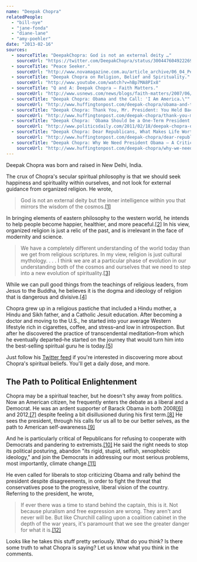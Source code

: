 ```yaml
---
name: "Deepak Chopra"
relatedPeople:
  - "bill-nye"
  - "jane-fonda"
  - "diane-lane"
  - "amy-poehler"
date: "2013-02-16"
sources:
  - sourceTitle: "DeepakChopra: God is not an external deity …"
    sourceUrl: "https://twitter.com/DeepakChopra/status/300447604922269696"
  - sourceTitle: "Peace Seeker."
    sourceUrl: "http://www.novamagazine.com.au/article_archive/06_04_Peace%20seeker.htm"
  - sourceTitle: "Deepak Chopra on Religion, Belief and Spirituality."
    sourceUrl: "http://www.youtube.com/watch?v=hBp7MA8PIx8"
  - sourceTitle: "Q and A: Deepak Chopra – Faith Matters."
    sourceUrl: "http://www.usnews.com/news/blogs/faith-matters/2007/06/12/q-and-a-deepak-chopra"
  - sourceTitle: "Deepak Chopra: Obama and the Call: 'I Am America.\""
    sourceUrl: "http://www.huffingtonpost.com/deepak-chopra/obama-and-the-call-i-am-a_b_80016.html"
  - sourceTitle: "Deepak Chopra: Thank You, Mr. President: You Held Back the Worst."
    sourceUrl: "http://www.huffingtonpost.com/deepak-chopra/thank-you-mr-president-you-held-back-the-worst_b_2077413.html"
  - sourceTitle: "Deepak Chopra: 'Obama Should be a One-Term President.'"
    sourceUrl: "http://www.politicsdaily.com/2011/02/18/deepak-chopra-obama-should-be-a-one-term-president/"
  - sourceTitle: "Deepak Chopra: Dear Republicans, What Makes Life Worth Living?"
    sourceUrl: "http://www.huffingtonpost.com/deepak-chopra/dear-republicans-what-makes-life-worth-living_b_2614996.html"
  - sourceTitle: "Deepak Chopra: Why We Need President Obama — A Critical Moment."
    sourceUrl: "http://www.huffingtonpost.com/deepak-chopra/why-we-need-president-oba_b_900666.html"
---
```


Deepak Chopra was born and raised in New Delhi, India.

The crux of Chopra's secular spiritual philosophy is that we should seek happiness and spirituality within ourselves, and not look for external guidance from organized religion. He wrote,

>God is not an external deity but the inner intelligence within you that mirrors the wisdom of the cosmos.<a class="source-citation" href="#https://twitter.com/DeepakChopra/status/300447604922269696" title="DeepakChopra: God is not an external deity …">[1]</a>

In bringing elements of eastern philosophy to the western world, he intends to help people become happier, healthier, and more peaceful.<a class="source-citation" href="#http://www.novamagazine.com.au/article_archive/06_04_Peace%20seeker.htm" title="Peace Seeker.">[2]</a> In his view, organized religion is just a relic of the past, and is irrelevant in the face of modernity and science.

>We have a completely different understanding of the world today than we get from religious scriptures. In my view, religion is just cultural mythology. . . . I think we are at a particular phase of evolution in our understanding both of the cosmos and ourselves that we need to step into a new evolution of spirituality.<a class="source-citation" href="#http://www.youtube.com/watch?v=hBp7MA8PIx8" title="Deepak Chopra on Religion, Belief and Spirituality.">[3]</a>

While we can pull good things from the teachings of religious leaders, from Jesus to the Buddha, he believes it is the dogma and ideology of religion that is dangerous and divisive.<a class="source-citation" href="#http://www.usnews.com/news/blogs/faith-matters/2007/06/12/q-and-a-deepak-chopra" title="Q and A: Deepak Chopra – Faith Matters.">[4]</a>

Chopra grew up in a religious pastiche that included a Hindu mother, a Hindu and Sikh father, and a Catholic Jesuit education. After becoming a doctor and moving to the U.S., he started into your average Western lifestyle rich in cigarettes, coffee, and stress–and low in introspection. But after he discovered the practice of transcendental meditation–from which he eventually departed–he started on the journey that would turn him into the best-selling spiritual guru he is today.<a class="source-citation" href="#http://www.novamagazine.com.au/article_archive/06_04_Peace%20seeker.htm" title="Peace Seeker.">[5]</a>

Just follow his [Twitter feed](https://twitter.com/DeepakChopra) if you're interested in discovering more about Chopra's spiritual beliefs. You'll get a daily dose, and more.


## The Path to Political Enlightenment

Chopra may be a spiritual teacher, but he doesn't shy away from politics. Now an American citizen, he frequently enters the debate as a liberal and a Democrat. He was an ardent supporter of Barack Obama in both 2008<a class="source-citation" href="#http://www.huffingtonpost.com/deepak-chopra/obama-and-the-call-i-am-a_b_80016.html" title="Deepak Chopra: Obama and the Call: &apos;I Am America.&quot;">[6]</a> and 2012,<a class="source-citation" href="#http://www.huffingtonpost.com/deepak-chopra/thank-you-mr-president-you-held-back-the-worst_b_2077413.html" title="Deepak Chopra: Thank You, Mr. President: You Held Back the Worst.">[7]</a> despite feeling a bit disillusioned during his first term.<a class="source-citation" href="#http://www.politicsdaily.com/2011/02/18/deepak-chopra-obama-should-be-a-one-term-president/" title="Deepak Chopra: &apos;Obama Should be a One-Term President.&apos;">[8]</a> He sees the president, through his calls for us all to be our better selves, as the path to American self-awareness.<a class="source-citation" href="#http://www.huffingtonpost.com/deepak-chopra/obama-and-the-call-i-am-a_b_80016.html" title="Deepak Chopra: Obama and the Call: &apos;I Am America.&quot;">[9]</a>

And he is particularly critical of Republicans for refusing to cooperate with Democrats and pandering to extremists.<a class="source-citation" href="#http://www.huffingtonpost.com/deepak-chopra/thank-you-mr-president-you-held-back-the-worst_b_2077413.html" title="Deepak Chopra: Thank You, Mr. President: You Held Back the Worst.">[10]</a> He said the right needs to stop its political posturing, abandon "its rigid, stupid, selfish, xenophobic ideology," and join the Democrats in addressing our most serious problems, most importantly, climate change.<a class="source-citation" href="#http://www.huffingtonpost.com/deepak-chopra/dear-republicans-what-makes-life-worth-living_b_2614996.html" title="Deepak Chopra: Dear Republicans, What Makes Life Worth Living?">[11]</a>

He even called for liberals to stop criticizing Obama and rally behind the president despite disagreements, in order to fight the threat that conservatives pose to the progressive, liberal vision of the country. Referring to the president, he wrote,

>If ever there was a time to stand behind the captain, this is it. Not because pluralism and free expression are wrong. They aren't and never will be. But like Churchill calling upon a coalition cabinet in the depth of the war years, it's paramount that we see the greater danger for what it is.<a class="source-citation" href="#http://www.huffingtonpost.com/deepak-chopra/why-we-need-president-oba_b_900666.html" title="Deepak Chopra: Why We Need President Obama — A Critical Moment.">[12]</a>

Looks like he takes this stuff pretty seriously. What do you think? Is there some truth to what Chopra is saying? Let us know what you think in the comments.